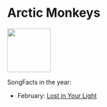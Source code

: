 # Arctic Monkeys

<img src="https://upload.wikimedia.org/wikipedia/en/thumb/2/21/Lost_in_Your_Light.png/220px-Lost_in_Your_Light.png" height="100" width="100" />

SongFacts in the year:

- February: [Lost in Your Light](../song/jan/lost_in_your_light.md)
